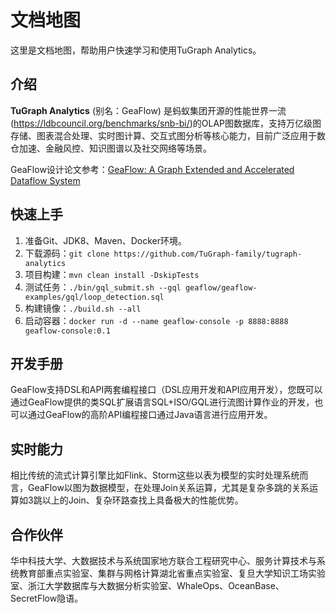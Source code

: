 # 文档地图
这里是文档地图，帮助用户快速学习和使用TuGraph Analytics。

## 介绍
**TuGraph Analytics** (别名：GeaFlow) 是蚂蚁集团开源的性能世界一流(https://ldbcouncil.org/benchmarks/snb-bi/)的OLAP图数据库，支持万亿级图存储、图表混合处理、实时图计算、交互式图分析等核心能力，目前广泛应用于数仓加速、金融风控、知识图谱以及社交网络等场景。

GeaFlow设计论文参考：[GeaFlow: A Graph Extended and Accelerated Dataflow System](https://dl.acm.org/doi/abs/10.1145/3589771)

## 快速上手

1. 准备Git、JDK8、Maven、Docker环境。
2. 下载源码：`git clone https://github.com/TuGraph-family/tugraph-analytics`
3. 项目构建：`mvn clean install -DskipTests`
4. 测试任务：`./bin/gql_submit.sh --gql geaflow/geaflow-examples/gql/loop_detection.sql`
3. 构建镜像：`./build.sh --all`
4. 启动容器：`docker run -d --name geaflow-console -p 8888:8888 geaflow-console:0.1`

## 开发手册

GeaFlow支持DSL和API两套编程接口（DSL应用开发和API应用开发），您既可以通过GeaFlow提供的类SQL扩展语言SQL+ISO/GQL进行流图计算作业的开发，也可以通过GeaFlow的高阶API编程接口通过Java语言进行应用开发。

## 实时能力

相比传统的流式计算引擎比如Flink、Storm这些以表为模型的实时处理系统而言，GeaFlow以图为数据模型，在处理Join关系运算，尤其是复杂多跳的关系运算如3跳以上的Join、复杂环路查找上具备极大的性能优势。

## 合作伙伴

华中科技大学、大数据技术与系统国家地方联合工程研究中心、服务计算技术与系统教育部重点实验室、集群与网格计算湖北省重点实验室、复旦大学知识工场实验室、浙江大学数据库与大数据分析实验室、WhaleOps、OceanBase、SecretFlow隐语。



